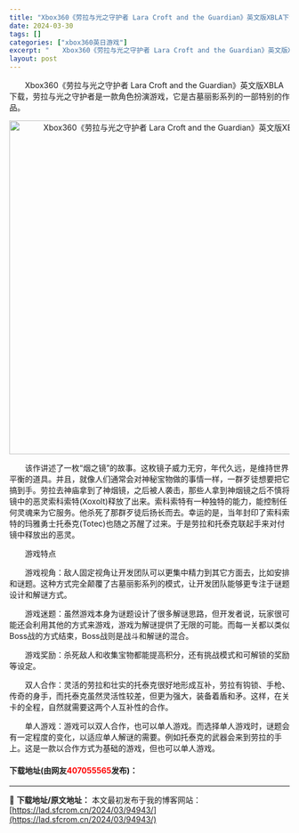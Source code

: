 ```yaml
---
title: "Xbox360《劳拉与光之守护者 Lara Croft and the Guardian》英文版XBLA下载"
date: 2024-03-30
tags: []
categories: ["xbox360英日游戏"]
excerpt: "　　Xbox360《劳拉与光之守护者 Lara Croft and the Guardian》英文版XBLA下载，劳拉与光之守护者是一款角色扮演游戏，它是古墓丽影系列的一部特别的作品。 　　该作讲述了一枚&ldquo;烟之镜&rdquo;的故事。这枚镜子威力无穷，年代久远，是维持世界平衡的道具。并且&hellip;"
layout: post
---
```


 <p>　　Xbox360《劳拉与光之守护者 Lara Croft and the Guardian》英文版XBLA下载，劳拉与光之守护者是一款角色扮演游戏，它是古墓丽影系列的一部特别的作品。</p> <p align="center"><img align="" border="0" src="https://lad.sfcrom.cn/wp-content/uploads/2024/03/20240330_6607e10f406dc.webp" width="600" alt="Xbox360《劳拉与光之守护者 Lara Croft and the Guardian》英文版XBLA下载" /></p> <p>　　该作讲述了一枚&ldquo;烟之镜&rdquo;的故事。这枚镜子威力无穷，年代久远，是维持世界平衡的道具。并且，就像人们通常会对神秘宝物做的事情一样，一群歹徒想要把它搞到手。劳拉去神庙拿到了神烟镜，之后被人袭击，那些人拿到神烟镜之后不慎将镜中的恶灵索科索特(Xoxolt)释放了出来。索科索特有一种独特的能力，能控制任何灵魂来为它服务。他杀死了那群歹徒后扬长而去。幸运的是，当年封印了索科索特的玛雅勇士托泰克(Totec)也随之苏醒了过来。于是劳拉和托泰克联起手来对付镜中释放出的恶灵。</p> <p>　　游戏特点</p> <p>　　游戏视角：敌人固定视角让开发团队可以更集中精力到其它方面去，比如安排和谜题。这种方式完全颠覆了古墓丽影系列的模式，让开发团队能够更专注于谜题设计和解谜方式。</p> <p>　　游戏迷题：虽然游戏本身为谜题设计了很多解谜思路，但开发者说，玩家很可能还会利用其他的方式来游戏，游戏为解谜提供了无限的可能。而每一关都以类似Boss战的方式结束，Boss战则是战斗和解谜的混合。</p> <p>　　游戏奖励：杀死敌人和收集宝物都能提高积分，还有挑战模式和可解锁的奖励等设定。</p> <p>　　双人合作：灵活的劳拉和壮实的托泰克很好地形成互补，劳拉有钩锁、手枪、传奇的身手，而托泰克虽然灵活性较差，但更为强大，装备着盾和矛。这样，在关卡的全程，自然就需要这两个人互补性的合作。</p> <p>　　单人游戏：游戏可以双人合作，也可以单人游戏。而选择单人游戏时，谜题会有一定程度的变化，以适应单人解谜的需要。例如托泰克的武器会来到劳拉的手上。这是一款以合作方式为基础的游戏，但也可以单人游戏。</p> <p><h4>下载地址(由网友<font color="red">407055565</font>发布)：</h4></p> 

---
📖 **下载地址/原文地址：** 本文最初发布于我的博客网站：[https://lad.sfcrom.cn/2024/03/94943/](https://lad.sfcrom.cn/2024/03/94943/)
